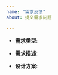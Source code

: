 ```yaml
---
name: "需求反馈"
about: 提交需求问题

---
```


<!--
感谢提交需求反馈。
请提供尽量全面的信息协助问题定位修复。

需求类型：你的需求分类，比如优化用户体验，增加特性，特性增强
需求描述: 请详细描述您的需求。
设计方案：如果你有设计方案，请告知我们。
-->

* **需求类型**:

* **需求描述**:

* **设计方案**:
